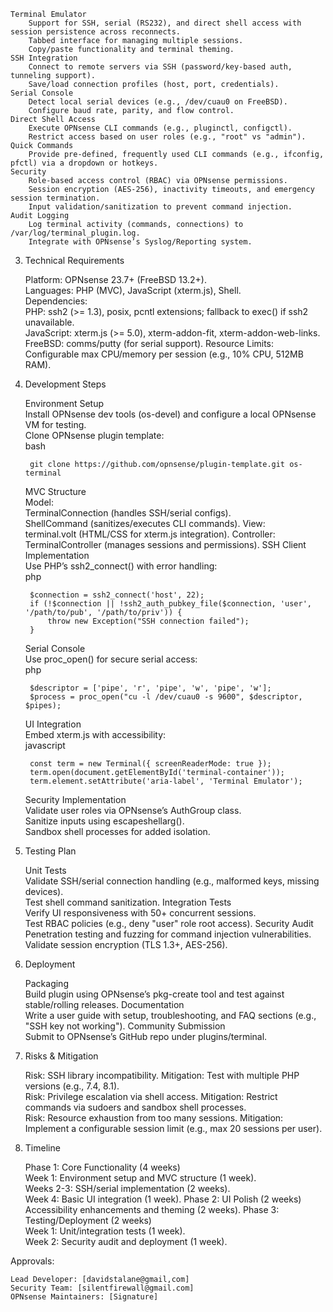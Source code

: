 

    Terminal Emulator  
        Support for SSH, serial (RS232), and direct shell access with session persistence across reconnects.  
        Tabbed interface for managing multiple sessions.  
        Copy/paste functionality and terminal theming.
    SSH Integration  
        Connect to remote servers via SSH (password/key-based auth, tunneling support).  
        Save/load connection profiles (host, port, credentials).
    Serial Console  
        Detect local serial devices (e.g., /dev/cuau0 on FreeBSD).  
        Configure baud rate, parity, and flow control.
    Direct Shell Access  
        Execute OPNsense CLI commands (e.g., pluginctl, configctl).  
        Restrict access based on user roles (e.g., "root" vs "admin").
    Quick Commands  
        Provide pre-defined, frequently used CLI commands (e.g., ifconfig, pfctl) via a dropdown or hotkeys.
    Security  
        Role-based access control (RBAC) via OPNsense permissions.  
        Session encryption (AES-256), inactivity timeouts, and emergency session termination.  
        Input validation/sanitization to prevent command injection.
    Audit Logging  
        Log terminal activity (commands, connections) to /var/log/terminal_plugin.log.  
        Integrate with OPNsense’s Syslog/Reporting system.

3. Technical Requirements

    Platform: OPNsense 23.7+ (FreeBSD 13.2+).  
    Languages: PHP (MVC), JavaScript (xterm.js), Shell.  
    Dependencies:  
        PHP: ssh2 (>= 1.3), posix, pcntl extensions; fallback to exec() if ssh2 unavailable.  
        JavaScript: xterm.js (>= 5.0), xterm-addon-fit, xterm-addon-web-links.  
        FreeBSD: comms/putty (for serial support).
    Resource Limits: Configurable max CPU/memory per session (e.g., 10% CPU, 512MB RAM).

4. Development Steps

    Environment Setup  
        Install OPNsense dev tools (os-devel) and configure a local OPNsense VM for testing.  
        Clone OPNsense plugin template:  
        bash

        git clone https://github.com/opnsense/plugin-template.git os-terminal  

    MVC Structure  
        Model:  
            TerminalConnection (handles SSH/serial configs).  
            ShellCommand (sanitizes/executes CLI commands).
        View:  
            terminal.volt (HTML/CSS for xterm.js integration).
        Controller:  
            TerminalController (manages sessions and permissions).
    SSH Client Implementation  
        Use PHP’s ssh2_connect() with error handling:  
        php

        $connection = ssh2_connect('host', 22);  
        if (!$connection || !ssh2_auth_pubkey_file($connection, 'user', '/path/to/pub', '/path/to/priv')) {  
            throw new Exception("SSH connection failed");  
        }  

    Serial Console  
        Use proc_open() for secure serial access:  
        php

        $descriptor = ['pipe', 'r', 'pipe', 'w', 'pipe', 'w'];  
        $process = proc_open("cu -l /dev/cuau0 -s 9600", $descriptor, $pipes);  

    UI Integration  
        Embed xterm.js with accessibility:  
        javascript

        const term = new Terminal({ screenReaderMode: true });  
        term.open(document.getElementById('terminal-container'));  
        term.element.setAttribute('aria-label', 'Terminal Emulator');  

    Security Implementation  
        Validate user roles via OPNsense’s AuthGroup class.  
        Sanitize inputs using escapeshellarg().  
        Sandbox shell processes for added isolation.

5. Testing Plan

    Unit Tests  
        Validate SSH/serial connection handling (e.g., malformed keys, missing devices).  
        Test shell command sanitization.
    Integration Tests  
        Verify UI responsiveness with 50+ concurrent sessions.  
        Test RBAC policies (e.g., deny "user" role root access).
    Security Audit  
        Penetration testing and fuzzing for command injection vulnerabilities.  
        Validate session encryption (TLS 1.3+, AES-256).

6. Deployment

    Packaging  
        Build plugin using OPNsense’s pkg-create tool and test against stable/rolling releases.
    Documentation  
        Write a user guide with setup, troubleshooting, and FAQ sections (e.g., "SSH key not working").
    Community Submission  
        Submit to OPNsense’s GitHub repo under plugins/terminal.

7. Risks & Mitigation

    Risk: SSH library incompatibility.
    Mitigation: Test with multiple PHP versions (e.g., 7.4, 8.1).  
    Risk: Privilege escalation via shell access.
    Mitigation: Restrict commands via sudoers and sandbox shell processes.  
    Risk: Resource exhaustion from too many sessions.
    Mitigation: Implement a configurable session limit (e.g., max 20 sessions per user).

8. Timeline

    Phase 1: Core Functionality (4 weeks)  
        Week 1: Environment setup and MVC structure (1 week).  
        Weeks 2-3: SSH/serial implementation (2 weeks).  
        Week 4: Basic UI integration (1 week).
    Phase 2: UI Polish (2 weeks)  
        Accessibility enhancements and theming (2 weeks).
    Phase 3: Testing/Deployment (2 weeks)  
        Week 1: Unit/integration tests (1 week).  
        Week 2: Security audit and deployment (1 week).

Approvals:  

    Lead Developer: [davidstalane@gmail,com]  
    Security Team: [silentfirewall@gmail.com]  
    OPNsense Maintainers: [Signature]
